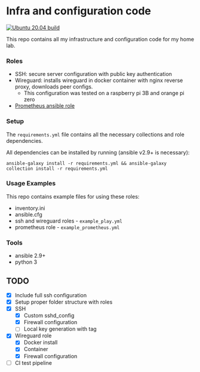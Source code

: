 # Infra and configuration code

[![Ubuntu 20.04 build](https://github.com/LexVar/infra/actions/workflows/ubuntu-20.04-build.yml/badge.svg)](https://github.com/LexVar/infra/actions/workflows/ubuntu-20.04-build.yml)

This repo contains all my infrastructure and configuration code for my home lab.

### Roles
- SSH: secure server configuration with public key authentication
- Wireguard: installs wireguard in docker container with nginx reverse proxy, downloads peer configs.
	- This configuration was tested on a raspberry pi 3B and orange pi zero
- [Prometheus ansible role](https://github.com/LexVar/ansible-prometheus)

### Setup

The `requirements.yml` file contains all the necessary collections and role dependencies.

All dependencies can be installed by running (ansible v2.9+ is necessary):
```
ansible-galaxy install -r requirements.yml && ansible-galaxy collection install -r requirements.yml
```

### Usage Examples

This repo contains example files for using these roles:
- inventory.ini
- ansible.cfg
- ssh and wireguard roles - `example_play.yml`
- prometheus role - `example_prometheus.yml`

### Tools
- ansible 2.9+
- python 3

## TODO
- [X] Include full ssh configuration
- [X] Setup proper folder structure with roles
- [X] SSH
	- [X] Custom sshd_config
	- [X] Firewall configuration
	- [ ] Local key generation with tag
- [X] Wireguard role
	- [X] Docker install
	- [X] Container 
	- [X] Firewall configuration
- [ ] CI test pipeline
